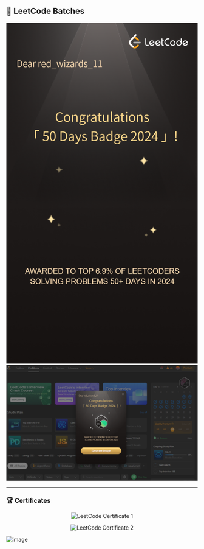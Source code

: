 ## 🧠 LeetCode Batches

<p align="center">
  <img src="50Days_Batch.png" alt="50 Day Batch" width="600"  />
  <img src="LeetCode_50.png" alt="50 Days Badge" width="600"  />
</p>

---

### 🏆 Certificates

<p align="center">
  <img src="https://github.com/user-attachments/assets/ce92eda8-8695-4d89-b561-82420a214873" alt="LeetCode Certificate 1" width="600"/>
</p>

<p align="center">
  <img src="https://github.com/user-attachments/assets/c60f8a00-a64a-43b0-92b6-e7dad59675d0" alt="LeetCode Certificate 2" width="600"/>
</p>

<img width="1599" height="829" alt="image" src="https://github.com/user-attachments/assets/086d05a8-460c-4102-a489-8c52b7c1a86e" />
